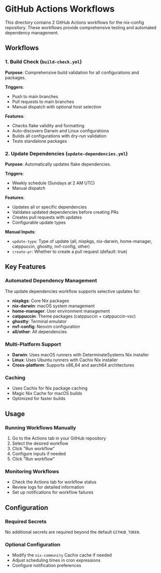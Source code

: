 # GitHub Actions Workflows

This directory contains 2 GitHub Actions workflows for the nix-config repository. These workflows provide comprehensive testing and automated dependency management.

## Workflows

### 1. Build Check (`build-check.yml`)

**Purpose**: Comprehensive build validation for all configurations and packages.

**Triggers**:
- Push to main branches
- Pull requests to main branches
- Manual dispatch with optional host selection

**Features**:
- Checks flake validity and formatting
- Auto-discovers Darwin and Linux configurations
- Builds all configurations with dry-run validation
- Tests standalone packages

### 2. Update Dependencies (`update-dependencies.yml`)

**Purpose**: Automatically updates flake dependencies.

**Triggers**:
- Weekly schedule (Sundays at 2 AM UTC)
- Manual dispatch

**Features**:
- Updates all or specific dependencies
- Validates updated dependencies before creating PRs
- Creates pull requests with updates
- Configurable update types

**Manual Inputs**:
- `update-type`: Type of update (all, nixpkgs, nix-darwin, home-manager, catppuccin, ghostty, nvf-config, other)
- `create-pr`: Whether to create a pull request (default: true)

## Key Features

### Automated Dependency Management

The update dependencies workflow supports selective updates for:
- **nixpkgs**: Core Nix packages
- **nix-darwin**: macOS system management
- **home-manager**: User environment management
- **catppuccin**: Theme packages (catppuccin + catppuccin-vsc)
- **ghostty**: Terminal emulator
- **nvf-config**: Neovim configuration
- **all/other**: All dependencies

### Multi-Platform Support

- **Darwin**: Uses macOS runners with DeterminateSystems Nix installer
- **Linux**: Uses Ubuntu runners with Cachix Nix installer
- **Cross-platform**: Supports x86_64 and aarch64 architectures

### Caching

- Uses Cachix for Nix package caching
- Magic Nix Cache for macOS builds
- Optimized for faster builds

## Usage

### Running Workflows Manually

1. Go to the Actions tab in your GitHub repository
2. Select the desired workflow
3. Click "Run workflow"
4. Configure inputs if needed
5. Click "Run workflow"

### Monitoring Workflows

- Check the Actions tab for workflow status
- Review logs for detailed information
- Set up notifications for workflow failures

## Configuration

### Required Secrets

No additional secrets are required beyond the default `GITHUB_TOKEN`.

### Optional Configuration

- Modify the `nix-community` Cachix cache if needed
- Adjust scheduling times in cron expressions
- Configure notification preferences

